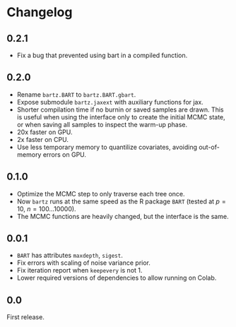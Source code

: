 <!--
bartz/docs/changelog.md

Copyright (c) 2024, Giacomo Petrillo

This file is part of bartz.

Permission is hereby granted, free of charge, to any person obtaining a copy
of this software and associated documentation files (the "Software"), to deal
in the Software without restriction, including without limitation the rights
to use, copy, modify, merge, publish, distribute, sublicense, and/or sell
copies of the Software, and to permit persons to whom the Software is
furnished to do so, subject to the following conditions:

The above copyright notice and this permission notice shall be included in all
copies or substantial portions of the Software.

THE SOFTWARE IS PROVIDED "AS IS", WITHOUT WARRANTY OF ANY KIND, EXPRESS OR
IMPLIED, INCLUDING BUT NOT LIMITED TO THE WARRANTIES OF MERCHANTABILITY,
FITNESS FOR A PARTICULAR PURPOSE AND NONINFRINGEMENT. IN NO EVENT SHALL THE
AUTHORS OR COPYRIGHT HOLDERS BE LIABLE FOR ANY CLAIM, DAMAGES OR OTHER
LIABILITY, WHETHER IN AN ACTION OF CONTRACT, TORT OR OTHERWISE, ARISING FROM,
OUT OF OR IN CONNECTION WITH THE SOFTWARE OR THE USE OR OTHER DEALINGS IN THE
SOFTWARE.
-->

# Changelog

## 0.2.1

* Fix a bug that prevented using bart in a compiled function.

## 0.2.0

* Rename `bartz.BART` to `bartz.BART.gbart`.
* Expose submodule `bartz.jaxext` with auxiliary functions for jax.
* Shorter compilation time if no burnin or saved samples are drawn. This is useful when using the interface only to create the initial MCMC state, or when saving all samples to inspect the warm-up phase.
* 20x faster on GPU.
* 2x faster on CPU.
* Use less temporary memory to quantilize covariates, avoiding out-of-memory errors on GPU.

## 0.1.0

* Optimize the MCMC step to only traverse each tree once.
* Now `bartz` runs at the same speed as the R package `BART` (tested at $p=10$, $n=100\ldots 10000$).
* The MCMC functions are heavily changed, but the interface is the same.

## 0.0.1

* `BART` has attributes `maxdepth`, `sigest`.
* Fix errors with scaling of noise variance prior.
* Fix iteration report when `keepevery` is not 1.
* Lower required versions of dependencies to allow running on Colab.

## 0.0

First release.
